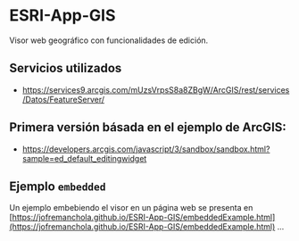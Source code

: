# ESRI-App-GIS
Visor web geográfico con funcionalidades de edición.

## Servicios utilizados
- https://services9.arcgis.com/mUzsVrpsS8a8ZBgW/ArcGIS/rest/services/Datos/FeatureServer/

## Primera versión básada en el ejemplo de ArcGIS:
- https://developers.arcgis.com/javascript/3/sandbox/sandbox.html?sample=ed_default_editingwidget

## Ejemplo ```embedded```
Un ejemplo embebiendo el visor en un página web se presenta en [https://jofremanchola.github.io/ESRI-App-GIS/embeddedExample.html](https://jofremanchola.github.io/ESRI-App-GIS/embeddedExample.html)
...
